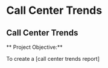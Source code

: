 # Call Center Trends

## Call Center Trends

** Project Objective:**

To create a [call center trends report] 
